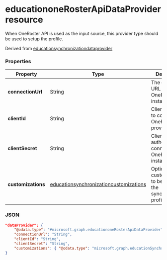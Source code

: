 # educationoneRosterApiDataProvider resource

When OneRoster API is used as the input source, this provider type should be used to setup the profile.

Derived from [educationsynchronizationdataprovider](educationsynchronizationdataprovider.md)

### Properties

| Property | Type | Description |
|-|-|-|
| **connectionUrl** | String | The connection URL to the OneRoster instance |
| **clientId** | String |  Client id used to connect to OneRoster provider |
| **clientSecret** | String |  Client secret to authenticate connection to OneRoster instance |
| **customizations** | [educationsynchronizationcustomizations](educationsynchronizationcustomizations.md) | Optional customization to be applied to the synchronization profile.

### JSON
<!-- {
  "blockType": "resource",
  "optionalProperties": [

  ],
  "@odata.type": "#microsoft.graph.educationoneRosterApiDataProvider"
}-->

```json
"dataProvider": {
    "@odata.type": "#microsoft.graph.educationoneRosterApiDataProvider",
    "connectionUrl": "String",
    "clientId": "String",
    "clientSecret": "String",
    "customizations": { "@odata.type": "microsoft.graph.educationSynchronizationCustomizations" }
}
```
